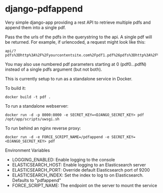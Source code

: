 # django-pdfappend
Very simple django-app providing a rest API to retrieve multiple pdfs and
append them into a single pdf.

Pass the the urls of the pdfs in the querystring to the api. A single pdf will be returned.
For example, if urlencoded, a request might look like this:

```
api/?pdfs%3Dhttp%3A%2F%2Fyourcontentsite.com%2Fpdf1.pdf%26pdfs%3Dhttp%3A%2F%2Fyourcontentsite%2Fpdf2.pdf
```
You may also use numbered pdf parameters starting at 0 (pdf0...pdfN) instead of a single pdfs argument (but not both).


This is currently setup to run as a standalone service in Docker.

To build it:

    docker build -t pdf .

To run a standalone webserver:

    docker run -d -p 8000:8000 -e SECRET_KEY=<DJANGO_SECRET_KEY> pdf /opt/app/scripts/uwsgi.sh
    
To run behind an nginx reverse proxy:

    docker run -d -e FORCE_SCRIPT_NAME=/pdfappend -e SECRET_KEY=<DJANGO_SECRET_KEY> pdf


Environment Variables

* LOGGING_ENABLED: Enable logging to the console
* ELASTICSEARCH_HOST: Enable logging to an Elasticsearch server
* ELASTICSEARCH_PORT: Override default Elasticsearch port of 9200
* ELASTICSEARCH_INDEX: Set the index to log to on Elasticsearch. Defaults to "pdfappend"
* FORCE_SCRIPT_NAME: The endpoint on the server to mount the service
